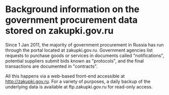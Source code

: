 # Background information on the government procurement data stored on zakupki.gov.ru

Since 1 Jan 2011, the majority of government procurement in Russia has run through the portal located at zakupki.gov.ru. Government agencies list requests to purchase goods or services in documents called "notifications", potential suppliers submit bids known as "protocols", and the final transactions are documented in "contracts".

All this happens via a web-based front-end accessible at http://zakupki.gov.ru. For a variety of purposes, a daily backup of the underlying data is available at ftp.zakupki.gov.ru for read-only access.
